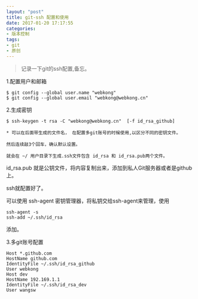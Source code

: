 ```yaml
---
layout: "post"
title: git-ssh 配置和使用
date: 2017-01-20 17:17:55
categories:
- 版本控制
tags:
- git
- 原创
---
```


> 记录一下git的ssh配置,备忘。

1.配置用户和邮箱
```
$ git config --global user.name "webkong"
$ git config --global user.email "webkong@webkong.cn"
```
2.生成密钥

```
$ ssh-keygen -t rsa -C "webkong@webkong.cn"  [-f id_rsa_github]

* 可以在后面带生成的文件名， 在配置多git账号的时候使用,以区分不同的密钥文件。

然后连续敲3个回车，确认默认设置。

就会在 ~/ 用户目录下生成.ssh文件包含 id_rsa 和 id_rsa.pub两个文件。
```
id_rsa.pub 就是公钥文件，将内容复制出来，添加到私人Git服务器或者是github上。


ssh就配置好了。

可以使用 ssh-agent 密钥管理器，将私钥交给ssh-agent来管理，使用

```
ssh-agent -s
ssh-add ~/.ssh/id_rsa
```
添加。


3.多git账号配置

```
Host *.github.com
HostName github.com
IdentityFile ~/.ssh/id_rsa_github
User webkong
Host dev
HostName 192.169.1.1
IdentityFile ~/.ssh/id_rsa_dev
User wangsw
```
